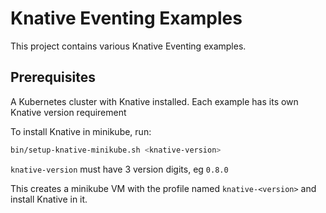 # Knative Eventing Examples

This project contains various Knative Eventing examples.

## Prerequisites

A Kubernetes cluster with Knative installed. Each example has its own Knative version requirement

To install Knative in minikube, run:

```sh
bin/setup-knative-minikube.sh <knative-version>
```

`knative-version` must have 3 version digits, eg `0.8.0`

This creates a minikube VM with the profile named `knative-<version>` and install Knative in it.